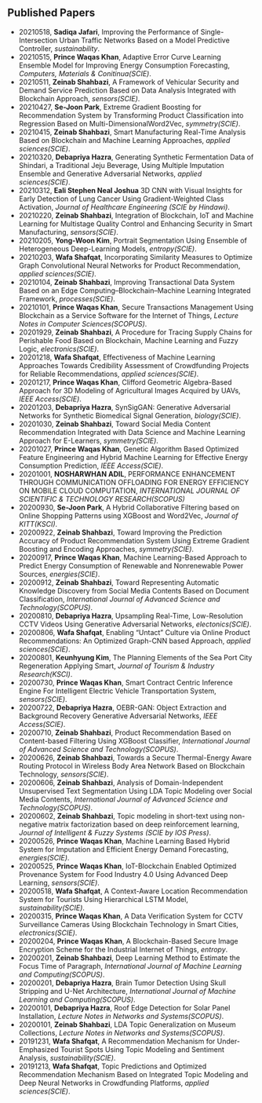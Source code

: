 ## Published Papers

* 20210518, **Sadiqa Jafari**, Improving the Performance of Single-Intersection Urban Traffic Networks Based on a Model Predictive Controller, *sustainability*.
* 20210515, **Prince Waqas Khan**, Adaptive Error Curve Learning Ensemble Model for Improving Energy Consumption Forecasting, *Computers, Materials & Conitinua(SCIE)*.
* 20210511, **Zeinab Shahbazi**, A Framework of Vehicular Security and Demand Service Prediction Based on Data Analysis Integrated with Blockchain Approach, *sensors(SCIE)*.
* 20210427, **Se-Joon Park**, Extreme Gradient Boosting for Recommendation System by Transforming Product Classification into Regression Based on Multi-DimensionalWord2Vec, *symmetry(SCIE)*.
* 20210415, **Zeinab Shahbazi**, Smart Manufacturing Real-Time Analysis Based on Blockchain and Machine Learning Approaches, *applied sciences(SCIE)*.
* 20210320, **Debapriya Hazra**, Generating Synthetic Fermentation Data of Shindari, a Traditional Jeju Beverage, Using Multiple Imputation Ensemble and Generative Adversarial Networks, *applied sciences(SCIE)*.
* 20210312, **Eali Stephen Neal Joshua** 3D CNN with Visual Insights for Early Detection of Lung Cancer Using Gradient-Weighted Class Activation, *Journal of Healthcare Engineering (SCIE by Hindawi)*.
* 20210220, **Zeinab Shahbazi**, Integration of Blockchain, IoT and Machine Learning for Multistage Quality Control and Enhancing Security in Smart Manufacturing, *sensors(SCIE)*.
* 20210205, **Yong-Woon Kim**, Portrait Segmentation Using Ensemble of Heterogeneous Deep-Learning Models, *entropy(SCIE)*.
* 20210203, **Wafa Shafqat**, Incorporating Similarity Measures to Optimize Graph Convolutional Neural Networks for Product Recommendation, *applied sciences(SCIE)*.
* 20210104, **Zeinab Shahbazi**, Improving Transactional Data System Based on an Edge Computing–Blockchain–Machine Learning Integrated Framework, *processes(SCIE)*.
* 20210101, **Prince Waqas Khan**, Secure Transactions Management Using Blockchain as a Service Software for the Internet of Things, *Lecture Notes in Computer Sciences(SCOPUS)*.
* 20201929, **Zeinab Shahbazi**, A Procedure for Tracing Supply Chains for Perishable Food Based on Blockchain, Machine Learning and Fuzzy Logic, *electronics(SCIE)*.
* 20201218, **Wafa Shafqat**, Effectiveness of Machine Learning Approaches Towards Credibility Assessment of Crowdfunding Projects for Reliable Recommendations, *applied sciences(SCIE)*.
* 20201217, **Prince Waqas Khan**, Clifford Geometric Algebra-Based Approach for 3D Modeling of Agricultural Images Acquired by UAVs, *IEEE Access(SCIE)*.
* 20201203, **Debapriya Hazra**, SynSigGAN: Generative Adversarial Networks for Synthetic Biomedical Signal Generation, *biology(SCIE)*.
* 20201030, **Zeinab Shahbazi**, Toward Social Media Content Recommendation Integrated with Data Science and Machine Learning Approach for E-Learners, *symmetry(SCIE)*.
* 20201027, **Prince Waqas Khan**, Genetic Algorithm Based Optimized Feature Engineering and Hybrid Machine Learning for Effective Energy Consumption Prediction, *IEEE Access(SCIE)*.
* 20201001, **NOSHARWHAN ADIL**, PERFORMANCE ENHANCEMENT THROUGH COMMUNICATION OFFLOADING FOR ENERGY EFFICIENCY ON MOBILE CLOUD COMPUTATION, *INTERNATIONAL JOURNAL OF SCIENTIFIC & TECHNOLOGY RESEARCH(SCOPUS)*
* 20200930, **Se-Joon Park**, A Hybrid Collaborative Filtering based on Online Shopping Patterns using XGBoost and Word2Vec, *Journal of KITT(KSCI)*.
* 20200922, **Zeinab Shahbazi**, Toward Improving the Prediction Accuracy of Product Recommendation System Using Extreme Gradient Boosting and Encoding Approaches, *symmetry(SCIE)*.
* 20200917, **Prince Waqas Khan**, Machine Learning-Based Approach to Predict Energy Consumption of Renewable and Nonrenewable Power Sources, *energies(SCIE)*.
* 20200912, **Zeinab Shahbazi**, Toward Representing Automatic Knowledge Discovery from Social Media Contents Based on Document Classification, *International Journal of Advanced Science and Technology(SCOPUS)*.
* 20200810, **Debapriya Hazra**, Upsampling Real-Time, Low-Resolution CCTV Videos Using Generative Adversarial Networks, *electonics(SCIE)*.
* 20200806, **Wafa Shafqat**, Enabling “Untact” Culture via Online Product Recommendations: An Optimized Graph-CNN based Approach, *applied sciences(SCIE)*.
* 20200801, **Keunhyung Kim**, The Planning Elements of the Sea Port City Regeneration Applying Smart, *Journal of Tourism & Industry Research(KSCI)*.
* 20200730, **Prince Waqas Khan**, Smart Contract Centric Inference Engine For Intelligent Electric Vehicle Transportation System, *sensors(SCIE)*.
* 20200722, **Debapriya Hazra**, OEBR-GAN: Object Extraction and Background Recovery Generative Adversarial Networks, *IEEE Access(SCIE)*.
* 20200710, **Zeinab Shahbazi**, Product Recommendation Based on Content-based Filtering Using XGBoost Classifier, *International Journal of Advanced Science and Technology(SCOPUS)*.
* 20200626, **Zeinab Shahbazi**, Towards a Secure Thermal-Energy Aware Routing Protocol in Wireless Body Area Network Based on Blockchain Technology, *sensors(SCIE)*.
* 20200606, **Zeinab Shahbazi**, Analysis of Domain-Independent Unsupervised Text Segmentation Using LDA Topic Modeling over Social Media Contents, *International Journal of Advanced Science and Technology(SCOPUS)*.
* 20200602, **Zeinab Shahbazi**, Topic modeling in short-text using non-negative matrix factorization based on deep reinforcement learning, *Journal of Intelligent & Fuzzy Systems (SCIE by IOS Press)*.
* 20200526, **Prince Waqas Khan**, Machine Learning Based Hybrid System for Imputation and Efficient Energy Demand Forecasting, *energies(SCIE)*.
* 20200525, **Prince Waqas Khan**, IoT-Blockchain Enabled Optimized Provenance System for Food Industry 4.0 Using Advanced Deep Learning, *sensors(SCIE)*.
* 20200518, **Wafa Shafqat**, A Context-Aware Location Recommendation System for Tourists Using Hierarchical LSTM Model, *sustainability(SCIE)*.
* 20200315, **Prince Waqas Khan**, A Data Verification System for CCTV Surveillance Cameras Using Blockchain Technology in Smart Cities, *electronics(SCIE)*.
* 20200204, **Prince Waqas Khan**, A Blockchain-Based Secure Image Encryption Scheme for the Industrial Internet of Things, *entropy*.
* 20200201, **Zeinab Shahbazi**, Deep Learning Method to Estimate the Focus Time of Paragraph, *International Journal of Machine Learning and Computing(SCOPUS)*.
* 20200201, **Debapriya Hazra**, Brain Tumor Detection Using Skull Stripping and U-Net Architecture, *International Journal of Machine Learning and Computing(SCOPUS)*.
* 20200101, **Debapriya Hazra**, Roof Edge Detection for Solar Panel Installation, *Lecture Notes in Networks and Systems(SCOPUS)*.
* 20200101, **Zeinab Shahbazi**, LDA Topic Generalization on Museum Collections, *Lecture Notes in Networks and Systems(SCOPUS)*.
* 20191231, **Wafa Shafqat**, A Recommendation Mechanism for Under-Emphasized Tourist Spots Using Topic Modeling and Sentiment Analysis, *sustainability(SCIE)*.
* 20191213, **Wafa Shafqat**, Topic Predictions and Optimized Recommendation Mechanism Based on Integrated Topic Modeling and Deep Neural Networks in Crowdfunding Platforms, *applied sciences(SCIE)*.





